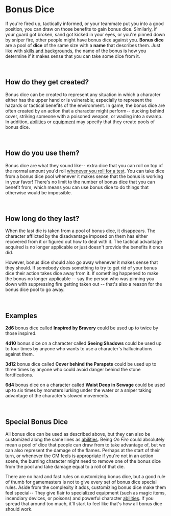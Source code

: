 # Bonus Dice

If you're fired up, tactically informed, or your teammate put you into a good position, you can draw on those benefits to gain bonus dice. Similarly, if your guard got broken, sand got kicked in your eyes, or you're pinned down by sniper fire, other people might have bonus dice against you. **Bonus dice** are a pool of **dice** of the same size with a **name** that describes them. Just like with [skills and backgrounds](../character/backgrounds.md), the name of the bonus is how you determine if it makes sense that you can take some dice from it.

<br/>

## How do they get created?

Bonus dice can be created to represent any situation in which a character either has the upper hand or is vulnerable; especially to represent the hazards or tactical benefits of the environment. In game, the bonus dice are often created by an action that a character might perform-- ducking behind cover, striking someone with a poisoned weapon, or wading into a swamp. In addition, [abilities](../character/abilities.md) or [equipment](../character/equipment.md) may specify that they create pools of bonus dice.

<br/>

## How do you use them?

Bonus dice are what they sound like-- extra dice that you can roll on top of the normal amount you'd roll [whenever you roll for a test](tests.md#Resolving-Tests). You can take dice from a bonus dice pool whenever it makes sense that the bonus is working in your favor! There's no limit to the number of bonus dice that you can benefit from, which means you can use bonus dice to do things that otherwise would be impossible.

<br/>

## How long do they last?

When the last die is taken from a pool of bonus dice, it disappears. The character afflicted by the disadvantage imposed on them has either recovered from it or figured out how to deal with it. The tactical advantage acquired is no longer applicable or just doesn't provide the benefits it once did.

However, bonus dice should also go away whenever it makes sense that they should. If somebody does something to try to get rid of your bonus dice their action takes dice away from it. If something happened to make the bonus no longer applicable -- say the person who was pinning you down with suppressing fire getting taken out -- that's also a reason for the bonus dice pool to go away.

<br/>

## Examples

**2d6** bonus dice called **Inspired by Bravery** could be used up to twice by those inspired.

**4d10** bonus dice on a character called **Seeing Shadows** could be used up to four times by anyone who wants to use a character's hallucinations against them.

**3d12** bonus dice called **Cover behind the Parapets** could be used up to three times by anyone who could avoid danger behind the stone fortifications.

**6d4** bonus dice on a character called **Waist Deep in Sewage** could be used up to six times by monsters lurking under the water or a sniper taking advantage of the character's slowed movements.

<br/>

## Special Bonus Dice

All bonus dice can be used as described above, but they can also be customized along the same lines as [abilities](../character/abilities.md). Being _On Fire_ could absolutely mean a pool of dice that people can draw from to take advantage of, but we can also represent the damage of the flames.  Perhaps at the start of their turn, or whenever the GM feels is appropriate if you're not in an action scene, the burning character might need to remove one of the bonus dice from the pool and take damage equal to a roll of that die.

There are no hard and fast rules on customizing bonus dice, but a good rule of thumb for gamemasters is not to give every set of bonus dice special rules. Aside from the complexity it adds, customizing bonus dice make them feel special-- They give flair to specialized equipment (such as magic items, incendiary devices, or poisons) and powerful character [abilities](../character/abilities.md). If you spread that around too much, it'll start to feel like that's how all bonus dice should work.

<br/>